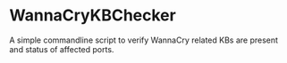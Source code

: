 # WannaCryKBChecker
A simple commandline script to verify WannaCry related KBs are present and status of affected ports.
